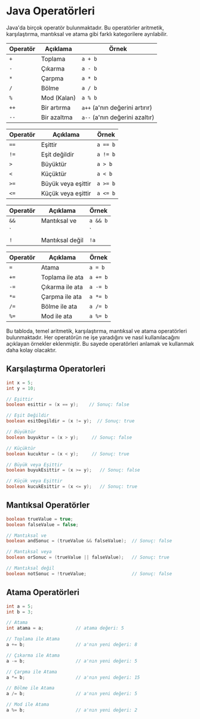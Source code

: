 # Java Operatörleri

Java'da birçok operatör bulunmaktadır. Bu operatörler aritmetik, karşılaştırma, mantıksal ve atama gibi farklı kategorilere ayrılabilir.

| Operatör | Açıklama               | Örnek                 |
|----------|------------------------|-----------------------|
| `+`      | Toplama                | `a + b`               |
| `-`      | Çıkarma                | `a - b`               |
| `*`      | Çarpma                 | `a * b`               |
| `/`      | Bölme                  | `a / b`               |
| `%`      | Mod (Kalan)            | `a % b`               |
| `++`     | Bir artırma            | `a++` (a'nın değerini artırır) |
| `--`     | Bir azaltma            | `a--` (a'nın değerini azaltır) |

| Operatör | Açıklama               | Örnek                 |
|----------|------------------------|-----------------------|
| `==`     | Eşittir                | `a == b`              |
| `!=`     | Eşit değildir          | `a != b`              |
| `>`      | Büyüktür               | `a > b`               |
| `<`      | Küçüktür               | `a < b`               |
| `>=`     | Büyük veya eşittir     | `a >= b`              |
| `<=`     | Küçük veya eşittir     | `a <= b`              |

| Operatör | Açıklama               | Örnek                 |
|----------|------------------------|-----------------------|
| `&&`     | Mantıksal ve           | `a && b`              |
| `||`     | Mantıksal veya          | `a || b`              |
| `!`      | Mantıksal değil         | `!a`                  |

| Operatör | Açıklama               | Örnek                 |
|----------|------------------------|-----------------------|
| `=`      | Atama                  | `a = b`               |
| `+=`     | Toplama ile ata        | `a += b`              |
| `-=`     | Çıkarma ile ata        | `a -= b`              |
| `*=`     | Çarpma ile ata         | `a *= b`              |
| `/=`     | Bölme ile ata          | `a /= b`              |
| `%=`     | Mod ile ata            | `a %= b`              |

Bu tabloda, temel aritmetik, karşılaştırma, mantıksal ve atama operatörleri bulunmaktadır. Her operatörün ne işe yaradığını ve nasıl kullanılacağını açıklayan örnekler eklenmiştir. Bu sayede operatörleri anlamak ve kullanmak daha kolay olacaktır.

## Karşılaştırma Operatorleri
```Java
int x = 5;
int y = 10;

// Eşittir
boolean esittir = (x == y);    // Sonuç: false

// Eşit Değildir
boolean esitDegildir = (x != y);  // Sonuç: true

// Büyüktür
boolean buyuktur = (x > y);     // Sonuç: false

// Küçüktür
boolean kucuktur = (x < y);     // Sonuç: true

// Büyük veya Eşittir
boolean buyukEsittir = (x >= y);   // Sonuç: false

// Küçük veya Eşittir
boolean kucukEsittir = (x <= y);   // Sonuç: true
```
## Mantıksal Operatörler
```Java
boolean trueValue = true;
boolean falseValue = false;

// Mantıksal ve
boolean andSonuc = (trueValue && falseValue);  // Sonuç: false

// Mantıksal veya
boolean orSonuc = (trueValue || falseValue);   // Sonuç: true

// Mantıksal değil
boolean notSonuc = !trueValue;                 // Sonuç: false
```
## Atama Operatörleri
```Java
int a = 5;
int b = 3;

// Atama
int atama = a;            // atama değeri: 5

// Toplama ile Atama
a += b;                   // a'nın yeni değeri: 8

// Çıkarma ile Atama
a -= b;                   // a'nın yeni değeri: 5

// Çarpma ile Atama
a *= b;                   // a'nın yeni değeri: 15

// Bölme ile Atama
a /= b;                   // a'nın yeni değeri: 5

// Mod ile Atama
a %= b;                   // a'nın yeni değeri: 2
